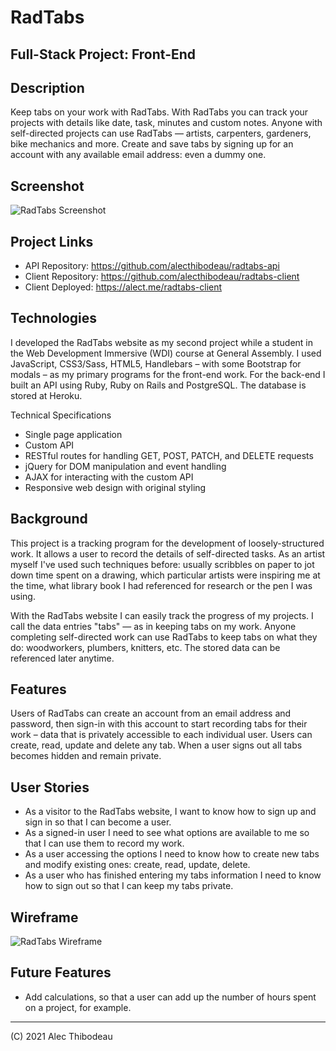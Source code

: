 # RadTabs
## Full-Stack Project: Front-End

## Description

Keep tabs on your work with RadTabs. With RadTabs you can track your projects with details like date, task, minutes and custom notes. Anyone with self-directed projects can use RadTabs — artists, carpenters, gardeners, bike mechanics and more. Create and save tabs by signing up for an account with any available email address: even a dummy one.

## Screenshot
![RadTabs Screenshot](https://i.imgur.com/IWoAtlj.jpg)

## Project Links

- API Repository: https://github.com/alecthibodeau/radtabs-api
- Client Repository: https://github.com/alecthibodeau/radtabs-client
- Client Deployed: https://alect.me/radtabs-client

## Technologies

I developed the RadTabs website as my second project while a student in the Web Development Immersive (WDI) course at General Assembly. I used JavaScript, CSS3/Sass, HTML5, Handlebars – with some Bootstrap for modals – as my primary programs for the front-end work. For the back-end I built an API using Ruby, Ruby on Rails and PostgreSQL. The database is stored at Heroku.

Technical Specifications
- Single page application
- Custom API
- RESTful routes for handling GET, POST, PATCH, and DELETE requests
- jQuery for DOM manipulation and event handling
- AJAX for interacting with the custom API
- Responsive web design with original styling

## Background

This project is a tracking program for the development of loosely-structured work. It allows a user to record the details of self-directed tasks. As an artist myself I've used such techniques before: usually scribbles on paper to jot down time spent on a drawing, which particular artists were inspiring me at the time, what library book I had referenced for research or the pen I was using.

With the RadTabs website I can easily track the progress of my projects. I call the data entries "tabs" — as in keeping tabs on my work. Anyone completing self-directed work can use RadTabs to keep tabs on what they do: woodworkers, plumbers, knitters, etc. The stored data can be referenced later anytime.

## Features

Users of RadTabs can create an account from an email address and password, then sign-in with this account to start recording tabs for their work – data that is privately accessible to each individual user. Users can create, read, update and delete any tab. When a user signs out all tabs becomes hidden and remain private.

## User Stories

- As a visitor to the RadTabs website, I want to know how to sign up and sign in so that I can become a user.
- As a signed-in user I need to see what options are available to me so that I can use them to record my work.
- As a user accessing the options I need to know how to create new tabs and modify existing ones: create, read, update, delete.
- As a user who has finished entering my tabs information I need to know how to sign out so that I can keep my tabs private.

## Wireframe
![RadTabs Wireframe](https://i.imgur.com/g6d9Uck.jpg)

## Future Features

- Add calculations, so that a user can add up the number of hours spent on a project, for example.

----------------------------------------------------------------
(C) 2021 Alec Thibodeau
